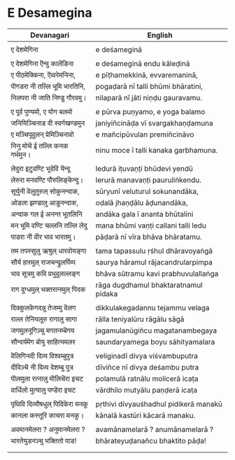 # E Desamegina

| Devanagari | English |
| ------ | ------ |
|  |  |
| ए देशमेगिना   | e deśameginā   |
|  |  |
| ए देशमेगिना ऎन्दु कालॆडिना   | e deśameginā endu kāleḍinā   |
| ए पीठमॆक्किना, ऎव्वरेमनिना,   | e pīṭhamekkinā, evvaremaninā,   |
| पॊगडरा नी तल्लि भूमि भारतिनि,   | pogaḍarā nī talli bhūmi bhāratini,   |
| निलपरा नी जाति निण्डु गौरवमु।   | nilaparā nī jāti niṇḍu gauravamu.   |
|  |  |
| ए पूर्व पुण्यमो, ए योग बलमो   | e pūrva puṇyamo, e yoga balamo   |
| जनियिञ्चिनाड वी स्वर्गखण्डमुन   | janiyiñcināḍa vī svargakhaṇḍamuna   |
| ए मञ्चिपूवुलन् प्रेमिञ्चिनावो   | e mañcipūvulan premiñcināvo   |
| निनु मोचॆ ई तल्लि कनक गर्भमुन।   | ninu moce ī talli kanaka garbhamuna.   |
|  |  |
| लेदुरा इटुवण्टि भूदेवि यॆन्दू   | ledurā iṭuvaṇṭi bhūdevi yendū   |
| लेरुरा मनवण्टि पौरुलिङ्कॆन्दु।   | lerurā manavaṇṭi pauruliṅkendu.   |
| सूर्युनी वॆलुतुरुल् सोकुनन्दाक,   | sūryunī veluturul sokunandāka,   |
| ओडला झण्डालु आडुनन्दाक,   | oḍalā jhaṇḍālu āḍunandāka,   |
| अन्दाक गल ई अनन्त भूतलिनि   | andāka gala ī ananta bhūtalini   |
| मन भूमि वण्टि चल्लनि तल्लि लेदु   | mana bhūmi vaṇṭi callani talli ledu   |
| पाडरा नी वीर भाव भारतमु।   | pāḍarā nī vīra bhāva bhāratamu.   |
|  |  |
| तम तपस्सुलु ऋषुल् धारवोयङ्गा   | tama tapassulu ṛśhul dhāravoyaṅgā   |
| सौर्य हारमुल् राजचन्द्रुलर्पिम्प   | saurya hāramul rājacandrularpimpa   |
| भाव सूत्रमु कवि प्रभुवुलल्लङ्ग   | bhāva sūtramu kavi prabhuvulallaṅga   |
| राग दुग्धमुल् भक्तरत्नमुल् पिदक   | rāga dugdhamul bhaktaratnamul pidaka   |
|  |  |
| दिक्कुलकॆगदन्नु तेजम्मु वॆलग   | dikkulakegadannu tejammu velaga   |
| राल्ल तेनियलूरु रागालु सागा   | rālla teniyalūru rāgālu sāgā   |
| जगमुलनूगिञ्चु मगतनम्बॆगय   | jagamulanūgiñcu magatanambegaya   |
| सौन्दर्यमॆग बोयु साहित्यमलर   | saundaryamega boyu sāhityamalara   |
|  |  |
| वॆलिगिनदी दिव्य विश्वम्बुपुत्र   | veliginadī divya viśvambuputra   |
| दीविञ्चॆ नी दिव्य देशम्बु पुत्र   | dīviñce nī divya deśambu putra   |
| पॊलमुला रत्नालु मॊलिचॆरा इचट   | polamulā ratnālu molicerā icaṭa   |
| वार्धिलो मुत्यालु पण्डॆरा इचट   | vārdhilo mutyālu paṇḍerā icaṭa   |
|  |  |
| पृथिवि दिव्यौषधुल् पिदिकॆरा मनकू   | pṛthivi divyauśhadhul pidikerā manakū   |
| कानला कस्तूरि काचरा मनकु।   | kānalā kastūri kācarā manaku.   |
|  |  |
| अवमानमेलरा ? अनुमानमेलरा ?   | avamānamelarā ? anumānamelarā ?   |
| भारतेयुडनञ्चु भक्तितो पाड!   | bhārateyuḍanañcu bhaktito pāḍa!   |
|  |  |
|  |  |
